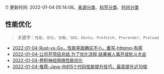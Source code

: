 :alarm_clock: 更新时间: 2022-01-04 05:14:08。[来源分类](../README.md)、[标签分类](../TAGS.md)、[时间分类](../TIMELINE.md)

## 性能优化


> 关键字：`性能`、`优化`、`加载`、`SEO`、`Hints`、`Prefetch`、`Prerender`、`Preload`



- [2022-01-04-Rust-vs-Go，性能差距确实不小，重写-httpmq-有感](https://www.v2ex.com/t/826063) 
- [2022-01-04-公司开项目总结,为了优化流程,结果被人事开成批斗大会](https://www.v2ex.com/t/826049) 
- [2022-01-04-卷积神经网络性能优化](https://toutiao.io/k/9uk11oc) 
- [2022-01-04-推荐-Java-中的5个代码性能提升技巧，最高提升近10倍](https://toutiao.io/k/eyom45a) 